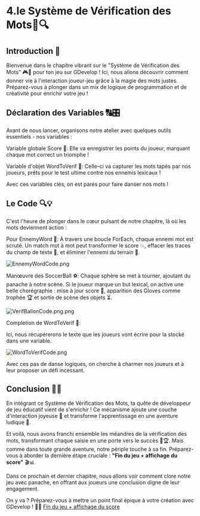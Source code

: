 # 4.le Système de Vérification des Mots📄🔍
## Introduction 🚀
Bienvenue dans le chapitre vibrant sur le "Système de Vérification des Mots" 🎮📝 pour ton jeu sur GDevelop ! Ici, nous allons découvrir comment donner vie à l'interaction joueur-jeu grâce à la magie des mots justes. Préparez-vous à plonger dans un mix de logique de programmation et de créativité pour enrichir votre jeu ! 

## Déclaration des Variables 🔠🎛️
Avant de nous lancer, organisons notre atelier avec quelques outils essentiels - nos variables :

Variable globale Score 🌟: Elle va enregistrer les points du joueur, marquant chaque mot correct un triomphe !

Variable d'objet WordToVerif 📄: Celle-ci va capturer les mots tapés par nos joueurs, prêts pour le test ultime contre nos ennemis lexicaux !

Avec ces variables clés, on est parés pour faire danser nos mots !

##  Le Code 🔍💡
C'est l'heure de plonger dans le cœur pulsant de notre chapitre, là où les mots deviennent action :

Pour EnnemyWord 👾:
À travers une boucle ForEach, chaque ennemi mot est scruté.
Un match mot à mot peut transformer le score 💥, effacer les traces du champ de texte 🧽, et éliminer l'ennemi du terrain 🚫.

![EnnemyWordCode.png](Images/EnnemyWordCode.png)

Manœuvre des SoccerBall ⚽:
Chaque sphère se met à tourner, ajoutant du panache à notre scène.
Si le joueur marque un but lexical, on active une belle chorégraphie : mise à jour score 🔄, apparition des Gloves comme trophée 🏆 et sortie de scène des objets ⏳.

![VerifBallonCode.png.png](Images/VerifBallonCode.png)

Completion de WordToVerif 📄:

Ici, nous récupérerons le texte que les joueurs vont écrire pour la stocké dans une variable.

![WordToVerifCode.png](Images/WordToVerifCode.png)

Avec ces pas de danse logiques, on cherche à charmer nos joueurs et à leur proposer un défi incessant.

## Conclusion 🌈✨
En intégrant ce Système de Vérification des Mots, ta quête de développeur de jeu éducatif vient de s'enrichir ! Ce mécanisme ajoute une couche d'interaction joyeuse 🎉 et transforme l'apprentissage en une aventure ludique 🏰.

Et voilà, nous avons franchi ensemble les méandres de la vérification des mots, transformant chaque saisie en une porte vers le succès 🚪🏆. Mais comme dans toute grande aventure, notre périple touche à sa fin. Préparez-vous à aborder la dernière étape cruciale : **"Fin du jeu + affichage du score"** 🎬📊.

Dans ce prochain et dernier chapitre, nous allons voir comment clore notre jeu avec panache, en offrant aux joueurs une conclusion digne de leur engagement.

On y va ? Préparez-vous à mettre un point final épique à votre création avec GDevelop ! 🚀👾
[Fin du jeu + affichage du score](https://github.com/g404-code-gaming/TypingGame/blob/main/Création-Du-Jeu/5.Fin%20du%20jeu%20%2B%20affichage%20du%20score.md)

